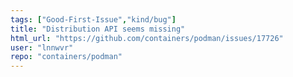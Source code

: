 ```yaml
---
tags: ["Good-First-Issue","kind/bug"]
title: "Distribution API seems missing"
html_url: "https://github.com/containers/podman/issues/17726"
user: "lnnwvr"
repo: "containers/podman"
---
```


